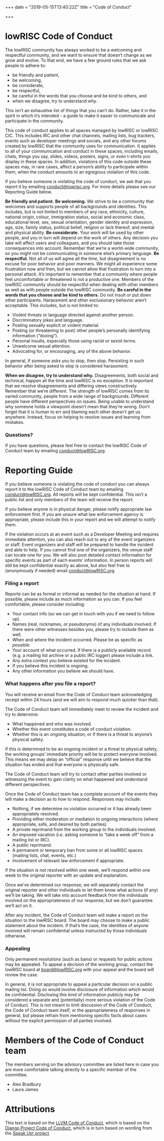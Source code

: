 +++
date = "2019-05-15T13:40:22Z"
title = "Code of Conduct"

+++

# lowRISC Code of Conduct

The lowRISC community has always worked to be a welcoming and respectful community, and we want to ensure that doesn’t change as we grow and evolve. To that end, we have a few ground rules that we ask people to adhere to:
* be friendly and patient,
* be welcoming,
* be considerate,
* be respectful,
* be careful in the words that you choose and be kind to others, and
* when we disagree, try to understand why.

This isn’t an exhaustive list of things that you can’t do. Rather, take it in the spirit in which it’s intended - a guide to make it easier to communicate and participate in the community.

This code of conduct applies to all spaces managed by lowRISC or lowRISC CIC. This includes IRC and other chat channels, mailing lists, bug trackers, events such as developer meetings and socials, and any other forums created by lowRISC that the community uses for communication. It applies to all of your communication and conduct in these spaces, including emails, chats, things you say, slides, videos, posters, signs, or even t-shirts you display in these spaces. In addition, violations of this code outside these spaces may, in rare cases, affect a person’s ability to participate within them, when the conduct amounts to an egregious violation of this code.

If you believe someone is violating the code of conduct, we ask that you report it by emailing conduct@lowrisc.org. For more details please see our Reporting Guide below.

**Be friendly and patient.**
**Be welcoming.**
We strive to be a community that welcomes and supports people of all backgrounds and identities. This includes, but is not limited to members of any race, ethnicity, culture, national origin, colour, immigration status, social and economic class, educational level, sex, sexual orientation, gender identity and expression, age, size, family status, political belief, religion or lack thereof, and mental and physical ability.
**Be considerate.** Your work will be used by other people, and you in turn will depend on the work of others. Any decision you take will affect users and colleagues, and you should take those consequences into account. Remember that we’re a world-wide community, so you might not be communicating in someone else’s primary language.
**Be respectful.** Not all of us will agree all the time, but disagreement is no excuse for poor behavior and poor manners. We might all experience some frustration now and then, but we cannot allow that frustration to turn into a personal attack. It’s important to remember that a community where people feel uncomfortable or threatened is not a productive one. Members of the lowRISC community should be respectful when dealing with other members as well as with people outside the lowRISC community.
**Be careful in the words that you choose and be kind to others.** Do not insult or put down other participants. Harassment and other exclusionary behavior aren’t acceptable. This includes, but is not limited to:
* Violent threats or language directed against another person.
* Discriminatory jokes and language.
* Posting sexually explicit or violent material.
* Posting (or threatening to post) other people’s personally identifying information (“doxing”).
* Personal insults, especially those using racist or sexist terms.
* Unwelcome sexual attention.
* Advocating for, or encouraging, any of the above behavior.

In general, if someone asks you to stop, then stop. Persisting in such behavior after being asked to stop is considered harassment.

**When we disagree, try to understand why.** Disagreements, both social and technical, happen all the time and lowRISC is no exception. It is important that we resolve disagreements and differing views constructively. Remember that we’re different. The strength of lowRISC comes from its varied community, people from a wide range of backgrounds. Different people have different perspectives on issues. Being unable to understand why someone holds a viewpoint doesn’t mean that they’re wrong. Don’t forget that it is human to err and blaming each other doesn’t get us anywhere. Instead, focus on helping to resolve issues and learning from mistakes.

### Questions?
If you have questions, please feel free to contact the lowRISC Code of Conduct team by emailing conduct@lowRISC.org.

# Reporting Guide
If you believe someone is violating the code of conduct you can always report it to the lowRISC Code of Conduct team by emailing conduct@lowRISC.org. All reports will be kept confidential. This isn’t a public list and only members of the team will receive the report.

If you believe anyone is in physical danger, please notify appropriate law enforcement first. If you are unsure what law enforcement agency is appropriate, please include this in your report and we will attempt to notify them.

If the violation occurs at an event such as a Developer Meeting and requires immediate attention, you can also reach out to any of the event organizers or staff. Event organizers and staff will be prepared to handle the incident and able to help. If you cannot find one of the organizers, the venue staff can locate one for you. We will also post detailed contact information for specific events as part of each events’ information. In person reports will still be kept confidential exactly as above, but also feel free to (anonymously if needed) email conduct@lowRISC.org.

### Filing a report
Reports can be as formal or informal as needed for the situation at hand. If possible, please include as much information as you can. If you feel comfortable, please consider including:
* Your contact info (so we can get in touch with you if we need to follow up).
* Names (real, nicknames, or pseudonyms) of any individuals involved. If there were other witnesses besides you, please try to include them as well.
* When and where the incident occurred. Please be as specific as possible.
* Your account of what occurred. If there is a publicly available record (e.g. a mailing list archive or a public IRC logger) please include a link.
* Any extra context you believe existed for the incident.
* If you believe this incident is ongoing.
* Any other information you believe we should have.


### What happens after you file a report?
You will receive an email from the Code of Conduct team acknowledging receipt within 24 hours (and we will aim to respond much quicker than that).

The Code of Conduct team will immediately meet to review the incident and try to determine:
* What happened and who was involved.
* Whether this event constitutes a code of conduct violation.
* Whether this is an ongoing situation, or if there is a threat to anyone’s physical safety.

If this is determined to be an ongoing incident or a threat to physical safety, the working groups’ immediate priority will be to protect everyone involved. This means we may delay an “official” response until we believe that the situation has ended and that everyone is physically safe.

The Code of Conduct team will try to contact other parties involved or witnessing the event to gain clarity on what happened and understand different perspectives.

Once the Code of Conduct team has a complete account of the events they will make a decision as to how to respond. Responses may include:
* Nothing, if we determine no violation occurred or it has already been appropriately resolved.
* Providing either moderation or mediation to ongoing interactions (where appropriate, safe, and desired by both parties).
* A private reprimand from the working group to the individuals involved.
* An imposed vacation (i.e. asking someone to “take a week off” from a mailing list or IRC).
* A public reprimand.
* A permanent or temporary ban from some or all lowRISC spaces (mailing lists, chat, events, etc.)
* Involvement of relevant law enforcement if appropriate.

If the situation is not resolved within one week, we’ll respond within one week to the original reporter with an update and explanation.

Once we’ve determined our response, we will separately contact the original reporter and other individuals to let them know what actions (if any) we’ll be taking. We will take into account feedback from the individuals involved on the appropriateness of our response, but we don’t guarantee we’ll act on it.

After any incident, the Code of Conduct team will make a report on the situation to the lowRISC board. The board may choose to make a public statement about the incident. If that’s the case, the identities of anyone involved will remain confidential unless instructed by those individuals otherwise.

### Appealing
Only permanent resolutions (such as bans) or requests for public actions may be appealed. To appeal a decision of the working group, contact the lowRISC board at board@lowRISC.org with your appeal and the board will review the case.

In general, it is not appropriate to appeal a particular decision on a public mailing list. Doing so would involve disclosure of information which would be confidential. Disclosing this kind of information publicly may be considered a separate and (potentially) more serious violation of the Code of Conduct. This is not meant to limit discussion of the Code of Conduct, the Code of Conduct team itself, or the appropriateness of responses in general, but please refrain from mentioning specific facts about cases without the explicit permission of all parties involved.

# Members of the Code of Conduct team
The members serving on the advisory committee are listed here in case you are more comfortable talking directly to a specific member of the committee.
* Alex Bradbury
* Laura James

# Attributions
This text is based on the [LLVM Code of Conduct](https://llvm.org/docs/CodeOfConduct.html), which is based on the [Django Project Code of Conduct](https://www.djangoproject.com/conduct/), which is in turn based on wording from the [Speak Up! project](http://speakup.io/coc.html).
